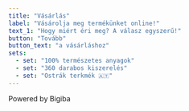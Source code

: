 ```yaml
---
title: "Vásárlás"
label: "Vásárolja meg termékünket online!"
text_1: "Hogy miért éri meg? A válasz egyszerű!"
button: "Tovább"
button_text: "a vásárláshoz"
sets:
  - set: "100% természetes anyagok"
  - set: "360 darabos kiszerelés"
  - set: "Ostrák terkmék 🇦🇹"
---
```


Powered by Bigiba
